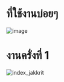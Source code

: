 # ที่ใช้งานบ่อยๆ
![image](https://user-images.githubusercontent.com/73011056/211053065-2d0ebe57-368c-440b-9134-18c6b350a9dc.png)
# งานครั่งที่ 1
![index_jakkrit](https://user-images.githubusercontent.com/73011056/211052265-efafae69-dfda-4d79-bfb2-cd1bd69b7520.png)

